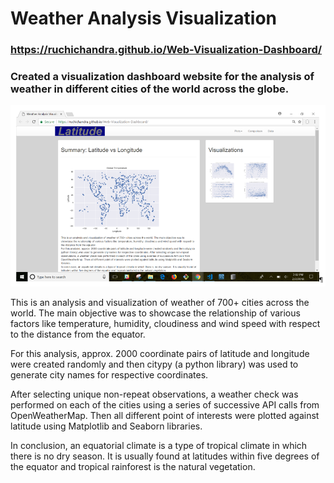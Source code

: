 # Weather Analysis Visualization
### https://ruchichandra.github.io/Web-Visualization-Dashboard/
### Created a visualization dashboard website for the analysis of weather in different cities of the world across the globe.


![myimage-alt-tag](https://github.com/ruchichandra/Web-Visualization-Dashboard/blob/master/Dashboard.PNG)



This is an analysis and visualization of weather of 700+ cities across the world. The main objective was to showcase the relationship of various factors like temperature, humidity, cloudiness and wind speed with respect to the distance from the equator. <br> 

For this analysis, approx. 2000 coordinate pairs of latitude and longitude were created randomly and then citypy (a python library) was used to generate city names for respective coordinates. 

After selecting unique non-repeat observations, a weather check was performed on each of the cities using a series of successive API calls from OpenWeatherMap. Then all different point of interests were plotted against latitude using Matplotlib and Seaborn libraries.

In conclusion, an equatorial climate is a type of tropical climate in which there is no dry season. It is usually found at latitudes within five degrees of the equator and tropical rainforest is the natural vegetation.
